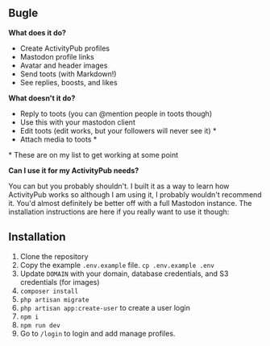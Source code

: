 ## Bugle

**What does it do?**

- Create ActivityPub profiles
- Mastodon profile links
- Avatar and header images
- Send toots (with Markdown!)
- See replies, boosts, and likes

**What doesn't it do?**

- Reply to toots (you can @mention people in toots though)
- Use this with your mastodon client
- Edit toots (edit works, but your followers will never see it) \*
- Attach media to toots \*

\* These are on my list to get working at some point

**Can I use it for my ActivityPub needs?**

You can but you probably shouldn't. I built it as a way to learn how ActivityPub works so although I am using it, I probably wouldn't recommend it. You'd almost definitely be better off with a full Mastodon instance. The installation instructions are here if you really want to use it though:

## Installation

1. Clone the repository
2. Copy the example `.env.example` file. `cp .env.example .env`
3. Update `DOMAIN` with your domain, database credentials, and S3 credentials (for images)
4. `composer install`
5. `php artisan migrate`
6. `php artisan app:create-user` to create a user login
7. `npm i`
8. `npm run dev`
9. Go to `/login` to login and add manage profiles.
